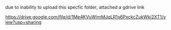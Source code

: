 due to inability to upload this specfic folder, attached a gdrive link

https://drive.google.com/file/d/1Me4KVuWimMJqLR1s6PxckcZukWki2XT1/view?usp=sharing
